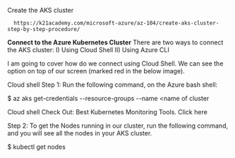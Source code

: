 Create the AKS cluster 

      https://k21academy.com/microsoft-azure/az-104/create-aks-cluster-step-by-step-procedure/

**Connect to the Azure Kubernetes Cluster**
There are two ways to connect the AKS cluster:
I) Using Cloud Shell
II) Using Azure CLI

I am going to cover how do we connect using Cloud Shell. We can see the option on top of our screen (marked red in the below image).

Cloud shell
Step 1: Run the following command, on the Azure bash shell:

   
  $ az aks get-credentials --resource-groups <name of resource group> --name <name of cluster

Cloud shell
Check Out: Best Kubernetes Monitoring Tools. Click here

Step 2: To get the Nodes running in our cluster, run the following command, and you will see all the nodes in your AKS cluster.

   
  $ kubectl get nodes
